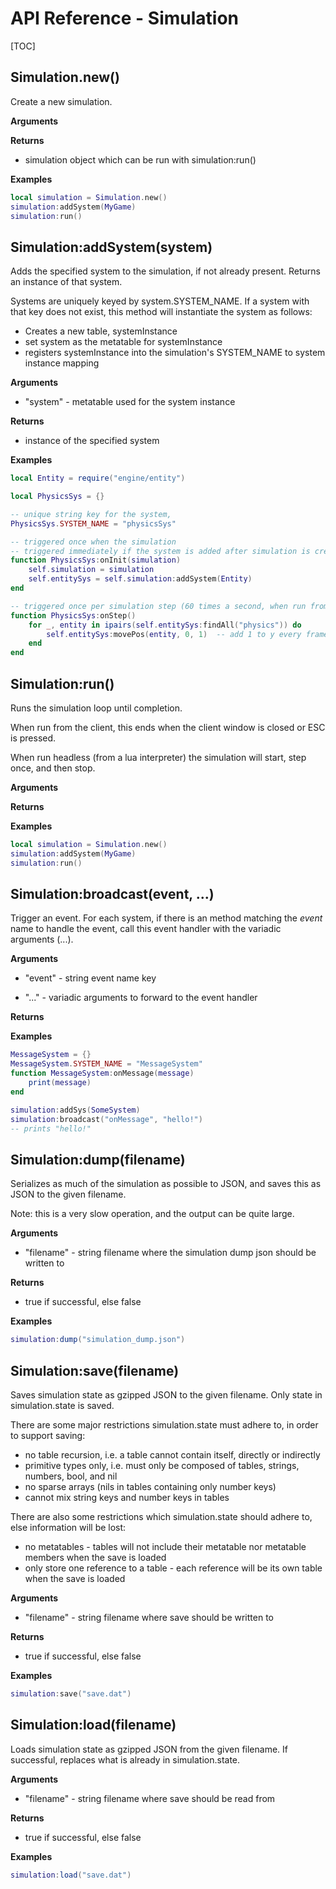 # API Reference - Simulation

[TOC]

## Simulation.new()
Create a new simulation.

**Arguments**

**Returns**

- simulation object which can be run with simulation:run()

**Examples**

```lua
local simulation = Simulation.new()
simulation:addSystem(MyGame)
simulation:run()
```


## Simulation:addSystem(system)
Adds the specified system to the simulation, if not already present.  Returns an instance of that system.

Systems are uniquely keyed by system.SYSTEM_NAME. If a system with that key does not exist, this method will instantiate the system as follows:

- Creates a new table, systemInstance
- set system as the metatable for systemInstance
- registers systemInstance into the simulation's SYSTEM_NAME to system instance mapping

**Arguments**

- "system" - metatable used for the system instance

**Returns**

- instance of the specified system

**Examples**

```lua
local Entity = require("engine/entity")

local PhysicsSys = {}

-- unique string key for the system,
PhysicsSys.SYSTEM_NAME = "physicsSys"

-- triggered once when the simulation
-- triggered immediately if the system is added after simulation is created
function PhysicsSys:onInit(simulation)
	self.simulation = simulation
	self.entitySys = self.simulation:addSystem(Entity)
end

-- triggered once per simulation step (60 times a second, when run from the client)
function PhysicsSys:onStep()
	for _, entity in ipairs(self.entitySys:findAll("physics")) do
		self.entitySys:movePos(entity, 0, 1)  -- add 1 to y every frame; not the most exciting gravity physics
	end
end
```


## Simulation:run()
Runs the simulation loop until completion.

When run from the client, this ends when the client window is closed or ESC is pressed.

When run headless (from a lua interpreter) the simulation will start, step once, and then stop.

**Arguments**

**Returns**

**Examples**

```lua
local simulation = Simulation.new()
simulation:addSystem(MyGame)
simulation:run()
```


## Simulation:broadcast(event, ...)
Trigger an event.  For each system, if there is an method matching the *event* name to handle the event,
call this event handler with the variadic arguments (...).

**Arguments**

- "event" - string event name key

- "..." - variadic arguments to forward to the event handler

**Returns**

**Examples**

```lua
MessageSystem = {}
MessageSystem.SYSTEM_NAME = "MessageSystem"
function MessageSystem:onMessage(message)
	print(message)
end

simulation:addSys(SomeSystem)
simulation:broadcast("onMessage", "hello!")
-- prints "hello!"
```


## Simulation:dump(filename)
Serializes as much of the simulation as possible to JSON,
and saves this as JSON to the given filename.

Note: this is a very slow operation, and the output can be quite large.

**Arguments**

- "filename" - string filename where the simulation dump json should be written to

**Returns**

- true if successful, else false

**Examples**

```lua
simulation:dump("simulation_dump.json")
```


## Simulation:save(filename)
Saves simulation state as gzipped JSON to the given filename.  Only state in simulation.state is saved.

There are some major restrictions simulation.state must adhere to, in order to support saving:

- no table recursion, i.e. a table cannot contain itself, directly or indirectly
- primitive types only, i.e. must only be composed of tables, strings, numbers, bool, and nil
- no sparse arrays (nils in tables containing only number keys)
- cannot mix string keys and number keys in tables

There are also some restrictions which simulation.state should adhere to, else information will be lost:

- no metatables - tables will not include their metatable nor metatable members when the save is loaded
- only store one reference to a table - each reference will be its own table when the save is loaded

**Arguments**

- "filename" - string filename where save should be written to

**Returns**

- true if successful, else false

**Examples**

```lua
simulation:save("save.dat")
```


## Simulation:load(filename)
Loads simulation state as gzipped JSON from the given filename.  If successful, replaces what is already in simulation.state.

**Arguments**

- "filename" - string filename where save should be read from

**Returns**

- true if successful, else false

**Examples**

```lua
simulation:load("save.dat")
```
